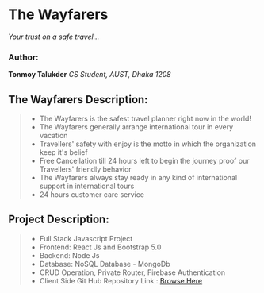 # The Wayfarers

_Your trust on a safe travel..._

### Author:

**Tonmoy Talukder**
_CS Student, AUST, Dhaka 1208_

## The Wayfarers Description:

> - The Wayfarers is the safest travel planner right now in the world!
> - The Wayfarers generally arrange international tour in every vacation
> - Travellers' safety with enjoy is the motto in which the organization keep it's belief
> - Free Cancellation till 24 hours left to begin the journey proof our Travellers' friendly behavior
> - The Wayfarers always stay ready in any kind of international support in international tours
> - 24 hours customer care service

## Project Description:

> - Full Stack Javascript Project
> - Frontend: React Js and Bootstrap 5.0
> - Backend: Node Js
> - Database: NoSQL Database - MongoDb
> - CRUD Operation, Private Router, Firebase Authentication
> - Client Side Git Hub Repository Link : <a href="https://github.com/programming-hero-web-course1/tourism-or-delivery-website-client-side-TonmoyTalukder">Browse Here</a>

